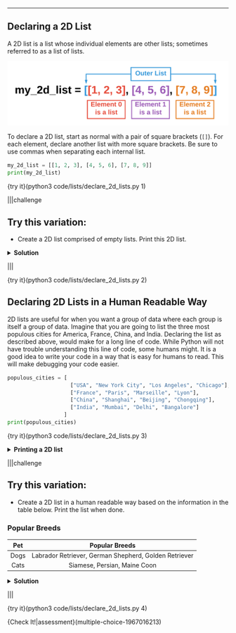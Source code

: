 ----------

## Declaring a 2D List

A 2D list is a list whose individual elements are other lists; sometimes referred to as a list of lists.

![2D List](.guides/images/2d_lists.png)

To declare a 2D list, start as normal with a pair of square brackets (`[]`). For each element, declare another list with more square brackets. Be sure to use commas when separating each internal list.

```python
my_2d_list = [[1, 2, 3], [4, 5, 6], [7, 8, 9]]
print(my_2d_list)
```

{try it}(python3 code/lists/declare_2d_lists.py 1)

|||challenge
## Try this variation:
* Create a 2D list comprised of empty lists. Print this 2D list.
<details>
  <summary><strong>Solution</strong></summary>
  
  ```python
  my_empty_2d_list = [[], [], []]
  print(my_empty_2d_list)
  ```
  
</details>

|||

{try it}(python3 code/lists/declare_2d_lists.py 2)

## Declaring 2D Lists in a Human Readable Way

2D lists are useful for when you want a group of data where each group is itself a group of data. Imagine that you are going to list the three most populous cities for America, France, China, and India. Declaring the list as described above, would make for a long line of code. While Python will not have trouble understanding this line of code, some humans might. It is a good idea to write your code in a way that is easy for humans to read. This will make debugging your code easier. 

```python
populous_cities = [
                    ["USA", "New York City", "Los Angeles", "Chicago"],
                    ["France", "Paris", "Marseille", "Lyon"],
                    ["China", "Shanghai", "Beijing", "Chongqing"],
                    ["India", "Mumbai", "Delhi", "Bangalore"]
                  ]
print(populous_cities)
```

{try it}(python3 code/lists/declare_2d_lists.py 3)

<details>
  <summary><strong>Printing a 2D list</strong></summary>
  The standard <code>print</code> statement does not print a 2D list in a human readable way. However, it is possible to print a 2D list in a more readable way. This will be covered on a later page.
</details>

|||challenge
## Try this variation:
* Create a 2D list in a human readable way based on the information in the table below. Print the list when done.
### Popular Breeds
|Pet|Popular Breeds|
|:-:|:------------:|
|Dogs|Labrador Retriever, German Shepherd, Golden Retriever|
|Cats|Siamese, Persian, Maine Coon|
<details>
  <summary><strong>Solution</strong></summary>
  
  ```python
  pets = [
      ['dogs', 'labrador retriever', 'german shepherd', 'golden retriever'],
      ['cats', 'siamese', 'persian', 'maine coon']
  ]
  print(pets)
  ```
  
</details>

|||

{try it}(python3 code/lists/declare_2d_lists.py 4)

{Check It!|assessment}(multiple-choice-1967016213)

